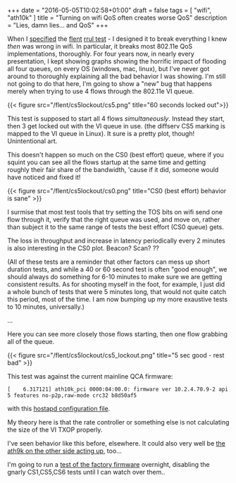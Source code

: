 +++
date = "2016-05-05T10:02:58+01:00"
draft = false
tags = [ "wifi", "ath10k" ]
title = "Turning on wifi QoS often creates worse QoS"
description = "Lies, damn lies... and QoS"
+++

When I [specified](/fixme) the [flent](https://flent.org) [rrul test](/fixme) - I designed it to break
everything I knew *then* was wrong in wifi. In particular, it breaks
most 802.11e QoS implementations, thoroughly. For four years now, in
nearly every presentation, I kept showing graphs showing the horrific
impact of flooding all four queues, on every OS (windows, mac, linux),
but I've never got around to thoroughly explaining all the bad behavior
I was showing. I'm still not going to do that here, I'm going to show a
"new" bug that happens merely when trying to use 4 flows through the
802.11e VI queue.

{{< figure src="/flent/cs5lockout/cs5.png" title="60 seconds locked out">}}

This test is supposed to start all 4 flows *simultaneously*. Instead
they start, then 3 get locked out with the VI queue in use. (the
diffserv CS5 marking is mapped to the VI queue in Linux). It sure is a
pretty plot, though! Unintentional art.

This doesn't happen so much on the CS0 (best effort) queue, where if you
squint you can see all the flows startup at the same time and getting
roughly their fair share of the bandwidth, 'cause if it did, someone
would have noticed and fixed it!

{{< figure src="/flent/cs5lockout/cs0.png" title="CS0 (best effort) behavior is sane" >}}

I surmise that most test tools that try setting the TOS bits on wifi
send one flow through it, verify that the right queue was used, and move
on, rather than subject it to the same range of tests the best effort
(CS0 queue) gets.

The loss in throughput and increase in latency periodically every 2
minutes is also interesting in the CS0 plot. Beacon? Scan? ??

(All of these tests are a reminder that other factors can mess up short
duration tests, and while a 40 or 60 second test is often "good enough",
we should always do something for 6-10 minutes to make sure we are
getting consistent results. As for shooting myself in the foot, for
example, I just did a whole bunch of tests that were 5 minutes long,
that would not quite catch this period, most of the time. I am now bumping up my
more exaustive tests to 10 minutes, universally.)

...

Here you can see more closely those flows starting, then one flow
grabbing all of the queue.

{{< figure src="/flent/cs5lockout/cs5_lockout.png" title="5 sec good - rest bad" >}}

This test was against the current mainline QCA firmware:

```
[    6.317121] ath10k_pci 0000:04:00.0: firmware ver 10.2.4.70.9-2 api 5 features no-p2p,raw-mode crc32 b8d50af5
```

with this [hostapd configuration file](/flent/cs5_lockout/hostapd.conf).

My theory here is that the rate controller or something else is not
calculating the size of the VI TXOP properly.

I've seen behavior like this before, elsewhere. It could also very well
be [the ath9k on the other side acting up](https://lists.bufferbloat.net/pipermail/make-wifi-fast/2016-April/000506.html), too...

I'm going to run a [test of the factory firmware](/post/ath10k_ath9k_2) overnight, disabling the
gnarly CS1,CS5,CS6 tests until I can watch over them..
